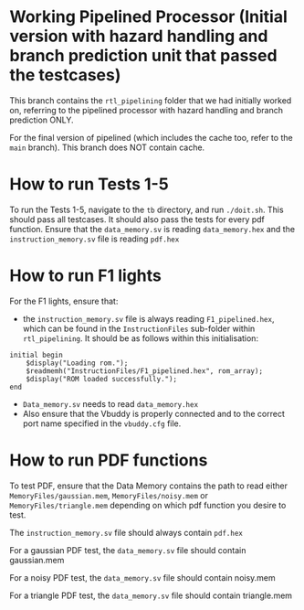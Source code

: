 # Working Pipelined Processor (Initial version with hazard handling and branch prediction unit that passed the testcases)

This branch contains the ```rtl_pipelining``` folder that we had initially worked on, referring to the pipelined processor with hazard handling and branch prediction ONLY. 

For the final version of pipelined (which includes the cache too, refer to the ```main``` branch). This branch does NOT contain cache. 

# How to run Tests 1-5
To run the Tests 1-5, navigate to the ```tb``` directory, and run ```./doit.sh```. This should pass all testcases. It should also pass the tests for every pdf function. Ensure that the ```data_memory.sv``` is reading ```data_memory.hex``` and the ```instruction_memory.sv``` file is reading ```pdf.hex```

# How to run F1 lights
For the F1 lights, ensure that:
- the ```instruction_memory.sv``` file is always reading ```F1_pipelined.hex```, which can be found in the ```InstructionFiles``` sub-folder within ```rtl_pipelining```. It should be as follows within this initialisation:

```
initial begin
    $display("Loading rom.");
    $readmemh("InstructionFiles/F1_pipelined.hex", rom_array);     
    $display("ROM loaded successfully.");
end
```

- ```Data_memory.sv``` needs to read ```data_memory.hex```
- Also ensure that the Vbuddy is properly connected and to the correct port name specified in the ```vbuddy.cfg``` file.

# How to run PDF functions

To test PDF, ensure that the Data Memory contains the path to read either ```MemoryFiles/gaussian.mem```, ```MemoryFiles/noisy.mem``` or ```MemoryFiles/triangle.mem``` depending on which pdf function you desire to test.

The ```instruction_memory.sv``` file should always contain ```pdf.hex```

For a gaussian PDF test, the ```data_memory.sv``` file should contain gaussian.mem

For a noisy PDF test, the ```data_memory.sv``` file should contain noisy.mem

For a triangle PDF test, the ```data_memory.sv``` file should contain triangle.mem
